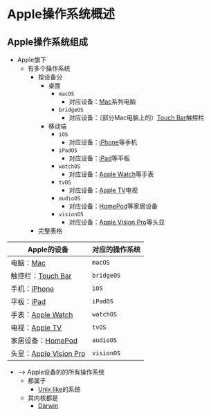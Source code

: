 # Apple操作系统概述

## Apple操作系统组成

* Apple旗下
  * 有多个操作系统
    * 按设备分
      * 桌面
        * `macOS`
          * 对应设备：[Mac](https://www.apple.com.cn/mac/)系列电脑
        * `bridgeOS`
          * 对应设备：（部分Mac电脑上的）[Touch Bar](https://en.wikipedia.org/wiki/Touch_bar)触控栏
      * 移动端
        * `iOS`
          * 对应设备：[iPhone](https://www.apple.com.cn/iphone/)等手机
        * `iPadOS`
          * 对应设备：[iPad](https://www.apple.com.cn/ipad/)等平板
        * `watchOS`
          * 对应设备：[Apple Watch](https://www.apple.com.cn/watch/)等手表
        * `tvOS`
          * 对应设备：[Apple TV](https://tv.apple.com/)电视
        * `audioOS`
          * 对应设备：[HomePod](https://www.apple.com.cn/apple-home/)等家居设备
        * `visionOS`
          * 对应设备：[Apple Vision Pro](https://www.apple.com.cn/apple-vision-pro/)等头显
    * 完整表格

| Apple的设备 | 对应的操作系统 |
| ----- | -------- |
| 电脑：[Mac](https://www.apple.com.cn/mac/) | `macOS`	|
| 触控栏：[Touch Bar](https://en.wikipedia.org/wiki/Touch_bar) | `bridgeOS`	|
| 手机：[iPhone](https://www.apple.com.cn/iphone/) | `iOS`	|
| 平板：[iPad](https://www.apple.com.cn/ipad/) | `iPadOS`	|
| 手表：[Apple Watch](https://www.apple.com.cn/watch/) | `watchOS`	|
| 电视：[Apple TV](https://tv.apple.com/) | `tvOS`	|
| 家居设备：[HomePod](https://www.apple.com.cn/apple-home/) | `audioOS`	|
| 头显：[Apple Vision Pro](https://www.apple.com.cn/apple-vision-pro/) | `visionOS`	|

* —> Apple设备的的所有操作系统
  * 都属于
    * [Unix like](../unix_like/README.md)的系统
  * 其内核都是
    * [Darwin](../darwin/README.md)
